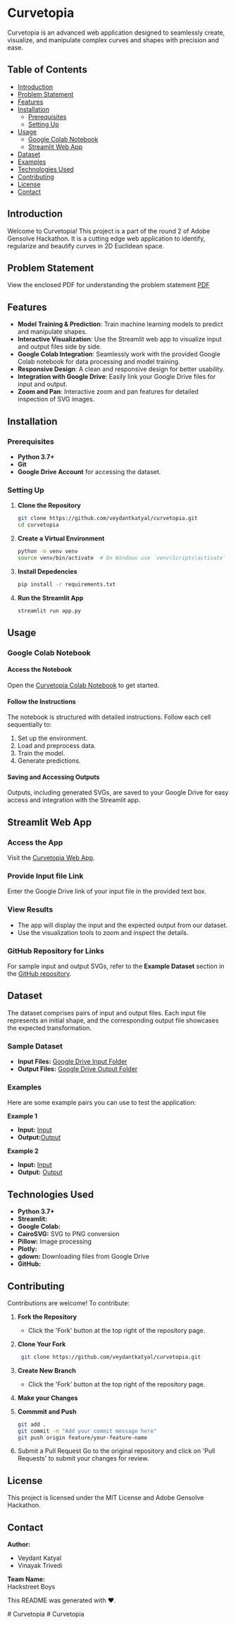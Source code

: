 # Curvetopia

Curvetopia is an advanced web application designed to seamlessly create, visualize, and manipulate complex curves and shapes with precision and ease.

## Table of Contents

- [Introduction](#introduction)
- [Problem Statement](#problem-statement)
- [Features](#features)
- [Installation](#installation)
  - [Prerequisites](#prerequisites)
  - [Setting Up](#setting-up)
- [Usage](#usage)
  - [Google Colab Notebook](#google-colab-notebook)
  - [Streamlit Web App](#streamlit-web-app)
- [Dataset](#dataset)
- [Examples](#examples)
- [Technologies Used](#technologies-used)
- [Contributing](#contributing)
- [License](#license)
- [Contact](#contact)

## Introduction

Welcome to Curvetopia! This project is a part of the round 2 of Adobe Gensolve Hackathon. It is a cutting edge web application to identify, regularize and beautify curves in 2D Euclidean space.

## Problem Statement

View the enclosed PDF for understanding the problem statement
[PDF](https://drive.google.com/file/d/1SLqlw6CdDyNZARHDdFShJlumgSMbRN2h/view?usp=sharing)



## Features

- **Model Training & Prediction**: Train machine learning models to predict and manipulate shapes.
- **Interactive Visualization**: Use the Streamlit web app to visualize input and output files side by side.
- **Google Colab Integration**: Seamlessly work with the provided Google Colab notebook for data processing and model training.
- **Responsive Design**: A clean and responsive design for better usability.
- **Integration with Google Drive**: Easily link your Google Drive files for input and output.
- **Zoom and Pan**: Interactive zoom and pan features for detailed inspection of SVG images.

## Installation

### Prerequisites

- **Python 3.7+** 
- **Git** 
- **Google Drive Account** for accessing the dataset.

### Setting Up

1. **Clone the Repository**

   ```bash
   git clone https://github.com/veydantkatyal/curvetopia.git
   cd curvetopia
2. **Create a Virtual Environment**

   ```bash
   python -m venv venv
   source venv/bin/activate  # On Windows use `venv\Scripts\activate`
3. **Install Depedencies**

   ```bash
   pip install -r requirements.txt
4. **Run the Streamlit App**

   ```bash
   streamlit run app.py
## Usage

### Google Colab Notebook

#### Access the Notebook

Open the [Curvetopia Colab Notebook](https://colab.research.google.com/drive/1Wu4HmXblaEB24dGmTsX60mRvWZUq3PEC?usp=sharing) to get started.

#### Follow the Instructions

The notebook is structured with detailed instructions. Follow each cell sequentially to:

1. Set up the environment.
2. Load and preprocess data.
3. Train the model.
4. Generate predictions.

#### Saving and Accessing Outputs

Outputs, including generated SVGs, are saved to your Google Drive for easy access and integration with the Streamlit app.

## Streamlit Web App

### Access the App

Visit the [Curvetopia Web App](https://curvetopia.onrender.com).

### Provide Input file Link

Enter the Google Drive link of your input file in the provided text box.

### View Results

- The app will display the input and the expected output from our dataset.
- Use the visualization tools to zoom and inspect the details.

### GitHub Repository for Links

For sample input and output SVGs, refer to the **Example Dataset** section in the [GitHub repository](https://github.com/veydantkatyal/Curvetopia).

## Dataset

The dataset comprises pairs of input and output files. Each input file represents an initial shape, and the corresponding output file showcases the expected transformation.

### Sample Dataset

- **Input Files:** [Google Drive Input Folder](https://drive.google.com/drive/folders/1HhsnrRtZZQ7e0KAz_QcvUpWCMAI_gBXU?usp=sharing)
- **Output Files:** [Google Drive Output Folder](https://drive.google.com/drive/folders/1Uyq27oWASkiqtjSkbdl_wGH_zr6uL791?usp=sharing)

### Examples

Here are some example pairs you can use to test the application:

**Example 1**
- **Input:** [Input](https://drive.google.com/file/d/1MLtwF0Hsq9RuVKbzuT649tQKda0frdDz/view?usp=sharin)
- **Output:**[Output](https://drive.google.com/file/d/1kJ3lMqjE74Eg9YAaamyhqet_nP0NdpMX/view?usp=sharing)

**Example 2**
- **Input:** [Input](https://drive.google.com/file/d/1U4hl7m-KPMvqShjwvkqS-9t_85u-_QHd/view?usp=sharing)
- **Output:** [Output](https://drive.google.com/file/d/1L76izM3jr-g_qMYKzk6NtbXL2KbuGoA-/view?usp=sharing)


## Technologies Used

- **Python 3.7+**
- **Streamlit:** 
- **Google Colab:** 
- **CairoSVG:** SVG to PNG conversion
- **Pillow:** Image processing
- **Plotly:** 
- **gdown:** Downloading files from Google Drive
- **GitHub:**

## Contributing

Contributions are welcome! To contribute:

1. **Fork the Repository**
   - Click the 'Fork' button at the top right of the repository page.

2. **Clone Your Fork**
   ```bash
    git clone https://github.com/veydantkatyal/curvetopia.git
3. **Create New Branch**
   - Click the 'Fork' button at the top right of the repository page.

4. **Make your Changes**

4. **Commmit and Push**
   ```bash
   git add .
   git commit -m "Add your commit message here"
   git push origin feature/your-feature-name

5. Submit a Pull Request
Go to the original repository and click on 'Pull Requests' to submit your changes for review.

## License
This project is licensed under the MIT License and Adobe Gensolve Hackathon.

## Contact

**Author:**
- Veydant Katyal
- Vinayak Trivedi

**Team Name:**  
Hackstreet Boys





This README was generated with ❤️.






#   C u r v e t o p i a  
 #   C u r v e t o p i a  
 